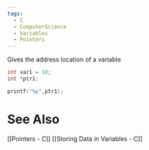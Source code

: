 ```yaml
---
tags:
  - C
  - ComputerScience
  - Variables
  - Pointers
---
```

Gives the address location of a variable

```c showlinenumbers
int var1 = 10;
int *ptr1;

printf("%p",ptr1);
```

# See Also
[[Pointers - C]]
[[Storing Data in Variables - C]]